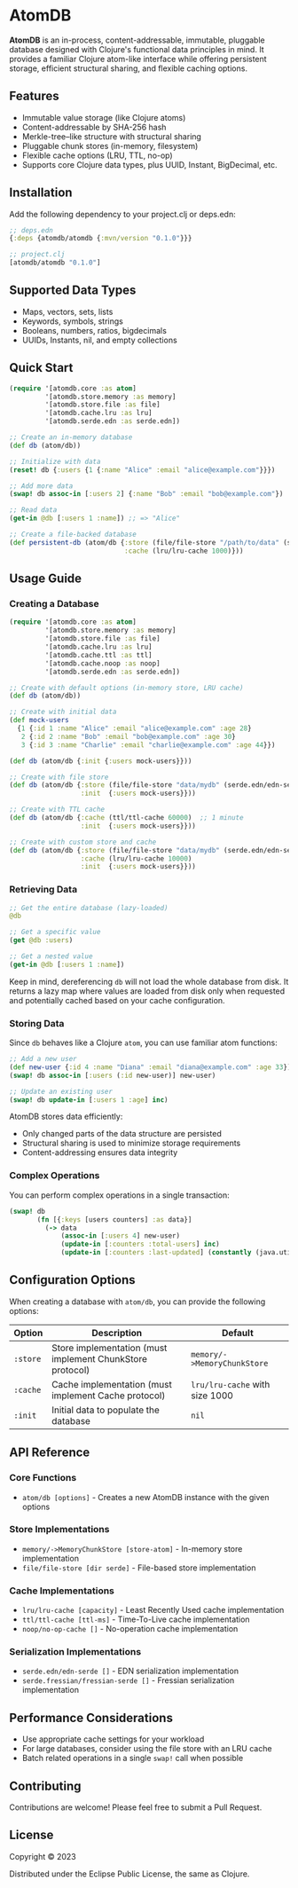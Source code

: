 # AtomDB

**AtomDB** is an in-process, content-addressable, immutable, pluggable database designed with Clojure's functional data
principles in mind. It provides a familiar Clojure atom-like interface while offering persistent storage, efficient
structural sharing, and flexible caching options.

## Features

- Immutable value storage (like Clojure atoms)
- Content-addressable by SHA-256 hash
- Merkle-tree–like structure with structural sharing
- Pluggable chunk stores (in-memory, filesystem)
- Flexible cache options (LRU, TTL, no-op)
- Supports core Clojure data types, plus UUID, Instant, BigDecimal, etc.

## Installation

Add the following dependency to your project.clj or deps.edn:

```clojure
;; deps.edn
{:deps {atomdb/atomdb {:mvn/version "0.1.0"}}}

;; project.clj
[atomdb/atomdb "0.1.0"]
```

## Supported Data Types

- Maps, vectors, sets, lists
- Keywords, symbols, strings
- Booleans, numbers, ratios, bigdecimals
- UUIDs, Instants, nil, and empty collections

## Quick Start

```clojure
(require '[atomdb.core :as atom]
         '[atomdb.store.memory :as memory]
         '[atomdb.store.file :as file]
         '[atomdb.cache.lru :as lru]
         '[atomdb.serde.edn :as serde.edn])

;; Create an in-memory database
(def db (atom/db))

;; Initialize with data
(reset! db {:users {1 {:name "Alice" :email "alice@example.com"}}})

;; Add more data
(swap! db assoc-in [:users 2] {:name "Bob" :email "bob@example.com"})

;; Read data
(get-in @db [:users 1 :name]) ;; => "Alice"

;; Create a file-backed database
(def persistent-db (atom/db {:store (file/file-store "/path/to/data" (serde.edn/edn-serde))
                             :cache (lru/lru-cache 1000)}))
```

## Usage Guide

### Creating a Database

```clojure
(require '[atomdb.core :as atom]
         '[atomdb.store.memory :as memory]
         '[atomdb.store.file :as file]
         '[atomdb.cache.lru :as lru]
         '[atomdb.cache.ttl :as ttl]
         '[atomdb.cache.noop :as noop]
         '[atomdb.serde.edn :as serde.edn])

;; Create with default options (in-memory store, LRU cache)
(def db (atom/db))

;; Create with initial data
(def mock-users
  {1 {:id 1 :name "Alice" :email "alice@example.com" :age 28}
   2 {:id 2 :name "Bob" :email "bob@example.com" :age 30}
   3 {:id 3 :name "Charlie" :email "charlie@example.com" :age 44}})

(def db (atom/db {:init {:users mock-users}}))

;; Create with file store
(def db (atom/db {:store (file/file-store "data/mydb" (serde.edn/edn-serde))
                  :init  {:users mock-users}}))

;; Create with TTL cache
(def db (atom/db {:cache (ttl/ttl-cache 60000)  ;; 1 minute
                  :init  {:users mock-users}}))

;; Create with custom store and cache
(def db (atom/db {:store (file/file-store "data/mydb" (serde.edn/edn-serde))
                  :cache (lru/lru-cache 10000)
                  :init  {:users mock-users}}))
```

### Retrieving Data

```clojure
;; Get the entire database (lazy-loaded)
@db

;; Get a specific value
(get @db :users)

;; Get a nested value
(get-in @db [:users 1 :name])

```

Keep in mind, dereferencing `db` will not load the whole database from disk. It returns a lazy map where values are
loaded from disk only when requested and potentially cached based on your cache configuration.

### Storing Data

Since `db` behaves like a Clojure `atom`, you can use familiar atom functions:

```clojure
;; Add a new user
(def new-user {:id 4 :name "Diana" :email "diana@example.com" :age 33})
(swap! db assoc-in [:users (:id new-user)] new-user)

;; Update an existing user
(swap! db update-in [:users 1 :age] inc)

```

AtomDB stores data efficiently:

- Only changed parts of the data structure are persisted
- Structural sharing is used to minimize storage requirements
- Content-addressing ensures data integrity

### Complex Operations

You can perform complex operations in a single transaction:

```clojure
(swap! db
       (fn [{:keys [users counters] :as data}]
         (-> data
             (assoc-in [:users 4] new-user)
             (update-in [:counters :total-users] inc)
             (update-in [:counters :last-updated] (constantly (java.util.Date.))))))
```

## Configuration Options

When creating a database with `atom/db`, you can provide the following options:

| Option   | Description                                               | Default                        |
|----------|-----------------------------------------------------------|--------------------------------|
| `:store` | Store implementation (must implement ChunkStore protocol) | `memory/->MemoryChunkStore`    |
| `:cache` | Cache implementation (must implement Cache protocol)      | `lru/lru-cache` with size 1000 |
| `:init`  | Initial data to populate the database                     | `nil`                          |

## API Reference

### Core Functions

- `atom/db [options]` - Creates a new AtomDB instance with the given options

### Store Implementations

- `memory/->MemoryChunkStore [store-atom]` - In-memory store implementation
- `file/file-store [dir serde]` - File-based store implementation

### Cache Implementations

- `lru/lru-cache [capacity]` - Least Recently Used cache implementation
- `ttl/ttl-cache [ttl-ms]` - Time-To-Live cache implementation
- `noop/no-op-cache []` - No-operation cache implementation

### Serialization Implementations

- `serde.edn/edn-serde []` - EDN serialization implementation
- `serde.fressian/fressian-serde []` - Fressian serialization implementation

## Performance Considerations

- Use appropriate cache settings for your workload
- For large databases, consider using the file store with an LRU cache
- Batch related operations in a single `swap!` call when possible

## Contributing

Contributions are welcome! Please feel free to submit a Pull Request.

## License

Copyright © 2023

Distributed under the Eclipse Public License, the same as Clojure.
